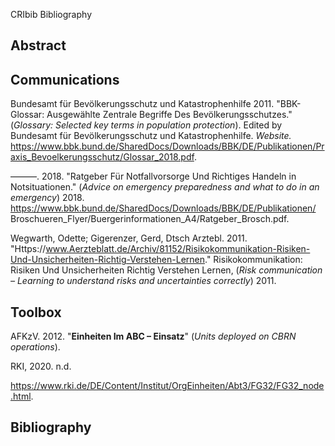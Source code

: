 CRIbib Bibliography

## Abstract

## Communications

Bundesamt für Bevölkerungsschutz und Katastrophenhilfe 2011. "BBK-Glossar:
Ausgewählte Zentrale Begriffe Des Bevölkerungsschutzes." (*Glossary: Selected
key terms in population protection*). Edited by Bundesamt für Bevölkerungsschutz
und Katastrophenhilfe. *Website.*
https://www.bbk.bund.de/SharedDocs/Downloads/BBK/DE/Publikationen/Praxis_Bevoelkerungsschutz/Glossar_2018.pdf.

———. 2018. "Ratgeber Für Notfallvorsorge Und Richtiges Handeln in
Notsituationen." (*Advice on emergency preparedness and what to do in an
emergency*) 2018.
https://www.bbk.bund.de/SharedDocs/Downloads/BBK/DE/Publikationen/
Broschueren_Flyer/Buergerinformationen_A4/Ratgeber_Brosch.pdf.

Wegwarth, Odette; Gigerenzer, Gerd, Dtsch Arztebl. 2011.
"Https://www.Aerzteblatt.de/Archiv/81152/Risikokommunikation-Risiken-Und-Unsicherheiten-Richtig-Verstehen-Lernen."
Risikokommunikation: Risiken Und Unsicherheiten Richtig Verstehen Lernen, (*Risk
communication – Learning to understand risks and uncertainties correctly*) 2011.

## Toolbox

AFKzV. 2012. "**Einheiten Im ABC – Einsatz**" (*Units deployed on CBRN
operations*).

RKI, 2020. n.d.

https://www.rki.de/DE/Content/Institut/OrgEinheiten/Abt3/FG32/FG32_node.html.

## Bibliography
